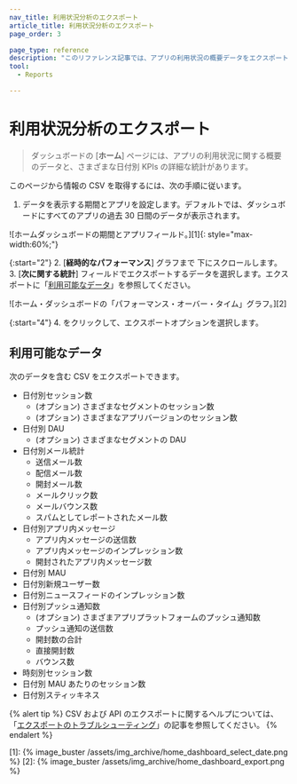 ```yaml
---
nav_title: 利用状況分析のエクスポート
article_title: 利用状況分析のエクスポート
page_order: 3

page_type: reference
description: "このリファレンス記事では、アプリの利用状況の概要データをエクスポートする方法について説明します。"
tool: 
  - Reports

---
```


# 利用状況分析のエクスポート

> ダッシュボードの \[**ホーム**] ページには、アプリの利用状況に関する概要のデータと、さまざまな日付別 KPIs の詳細な統計があります。

このページから情報の CSV を取得するには、次の手順に従います。

1. データを表示する期間とアプリを設定します。デフォルトでは、ダッシュボードにすべてのアプリの過去 30 日間のデータが表示されます。

![ホームダッシュボードの期間とアプリフィールド。][1]{: style="max-width:60%;"}

{:start="2"}
2. \[**経時的なパフォーマンス**] グラフまで 下にスクロールします。
3. \[**次に関する統計**] フィールドでエクスポートするデータを選択します。エクスポートに「[利用可能なデータ](#available-data)」を参照してください。

![ホーム・ダッシュボードの「パフォーマンス・オーバー・タイム」グラフ。][2]

{:start="4"}
4. <i class="fas fa-bars" title="[チャート] のコンテキストメニュー"></i>をクリックして、エクスポートオプションを選択します。

## 利用可能なデータ

次のデータを含む CSV をエクスポートできます。

- 日付別セッション数
    - (オプション) さまざまなセグメントのセッション数
    - (オプション) さまざまなアプリバージョンのセッション数
- 日付別 DAU
    - (オプション) さまざまなセグメントの DAU
- 日付別メール統計
    - 送信メール数
    - 配信メール数
    - 開封メール数
    - メールクリック数
    - メールバウンス数
    - スパムとしてレポートされたメール数
- 日付別アプリ内メッセージ
    - アプリ内メッセージの送信数
    - アプリ内メッセージのインプレッション数
    - 開封されたアプリ内メッセージ数
- 日付別 MAU
- 日付別新規ユーザー数
- 日付別ニュースフィードのインプレッション数
- 日付別プッシュ通知数
    - (オプション) さまざまアプリプラットフォームのプッシュ通知数
    - プッシュ通知の送信数
    - 開封数の合計
    - 直接開封数
    - バウンス数
- 時刻別セッション数
- 日付別 MAU あたりのセッション数
- 日付別スティッキネス

{% alert tip %}
CSV および API のエクスポートに関するヘルプについては、「[エクスポートのトラブルシューティング]({{site.baseurl}}/user_guide/data_and_analytics/export_braze_data/export_troubleshooting/)」の記事を参照してください。
{% endalert %}

[1]: {% image_buster /assets/img_archive/home_dashboard_select_date.png %}
[2]: {% image_buster /assets/img_archive/home_dashboard_export.png %}
